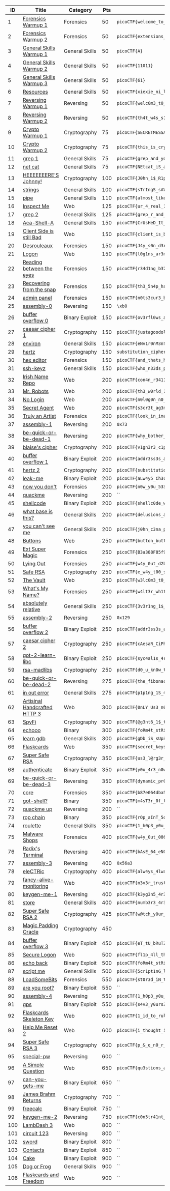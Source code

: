 ID 	| Title                                                                       				| Category         | Pts    | Flag
---	| ----------------------------------------------------------------------------------------- | ---------------- | ------ | ---
1 	| [Forensics Warmup 1          ](./Forensics/01-warmup_1-50/solution.md)      				| Forensics        | 50     | `picoCTF{welcome_to_forensics}`
2 	| [Forensics Warmup 2          ](./Forensics/02-warmup_2-50/solution.md)      				| Forensics        | 50     | `picoCTF{extensions_are_a_lie}`
3 	| [General Skills Warmup 1     ](./General/01-warmup_1-50/solution.md)        				| General Skills   | 50     | `picoCTF{A}`
4 	| [General Skills Warmup 2     ](./General/02-warmup_2-50/solution.md)        				| General Skills   | 50     | `picoCTF{11011}`
5 	| [General Skills Warmup 3     ](./General/03-warmup_3-50/solution.md)        				| General Skills   | 50     | `picoCTF{61}`
6 	| [Resources                   ](./General/04-resources-50/solution.md)       				| General Skills   | 50     | `picoCTF{xiexie_ni_lai_zheli}`
7 	| [Reversing Warmup 1          ](./Reversing/01-warmup_1-50/solution.md)      				| Reversing        | 50     | `picoCTF{welc0m3_t0_r3VeRs1nG}`
8 	| [Reversing Warmup 2          ](./Reversing/02-warmup_2-50/solution.md)      				| Reversing        | 50     | `picoCTF{th4t_w4s_s1mpL3}`
9 	| [Crypto Warmup 1             ](./Crypto/01-warmup_1-75/solution.md)         				| Cryptography     | 75     | `picoCTF{SECRETMESSAGE}`
10 	| [Crypto Warmup 2             ](./Crypto/02-warmup_2-75/solution.md)         				| Cryptography     | 75     | `picoCTF{this_is_crypto!}`
11 	| [grep 1                      ](./General/05-grep_1-75/solution.md)          				| General Skills   | 75     | `picoCTF{grep_and_you_will_find_cdf2e7c2}`
12 	| [net cat                     ](./General/06-netcat-75/solution.md)          				| General Skills   | 75     | `picoCTF{NEtcat_iS_a_NEcESSiTy_0b4c4174}`
13 	| [HEEEEEEERE'S Johnny!        ](./Crypto/03-heeeeeeers_johnny-100/solution.md)				| Cryptography     | 100    | `picoCTF{J0hn_1$_R1pp3d_4e5aa29e}`
14 	| [strings                   	 ](./General/07-strings-100/solution.md)         			| General Skills   | 100    | `picoCTF{sTrIngS_sAVeS_Time_3f712a28}`
15 	| [pipe                        ](./General/08-pipe-110/solution.md)            				| General Skills   | 110    | `picoCTF{almost_like_mario_b797f2b3}`
16 	| [Inspect Me                  ](./Web/01-inspect_me-125/solution.md)             			| Web              | 125    | `picoCTF{ur_4_real_1nspect0r_g4dget_9dd3b33c}`
17 	| [grep 2                      ](./General/09-grep_2-125/solution.md)       				| General Skills   | 125    | `picoCTF{grep_r_and_you_will_find_556620f7}`
18 	| [Aca-Shell-A                 ](./Web/01-inspect_me-125/solution.md)       				| General Skills   | 150    | `picoCTF{CrUsHeD_It_9edaa84a}`
19 	| [Client Side is still Bad    ](./Web/02-client_side_is_still_bad-150/solution.md) 		| Web              | 150    | `picoCTF{client_is_bad_3bd366}`
20 	| [Desrouleaux                 ](./Forensics/03-desrouleaux-150/solution.md)        		| Forensics        | 150    | `picoCTF{J4y_s0n_d3rUUUULo_a062e5f8}`
21 	| [Logon                       ](./Web/03-logon-150/solution.md)                   			| Web              | 150    | `picoCTF{l0g1ns_ar3nt_r34l_82e795f4}`
22 	| [Reading between the eyes    ](./Forensics/04-reading_between_the_eyes-150/solution.md)	| Forensics        | 150    | `picoCTF{r34d1ng_b37w33n_7h3_by73s}`
23	| [Recovering from the snap    ](./Forensics/05-recovering_from_the_snap-150/solution.md)  	| Forensics        | 150    | `picoCTF{th3_5n4p_happ3n3d}`
24 	| [admin panel                 ](./Forensics/06-admin_panel-150/solution.md)           		| Forensics        | 150    | `picoCTF{n0ts3cur3_b186631d}`
25	| [assembly-0                  ](./Reversing/03-assembly_0-150/solution.md)        			| Reversing        | 150    | `\xb0`
26	| [buffer overflow 0           ](./Binary/01-buffer_overflow_0-150/solution.md)   			| Binary Exploit   | 150    | `picoCTF{ov3rfl0ws_ar3nt_that_bad_b49d36d2}`
27 	| [caesar cipher 1             ](./Crypto/04-caesar_cipher_1-150/solution.md)    			| Cryptography     | 150    | `picoCTF{justagoodoldcaesarciphertobrvmri}`
28 	| [environ                     ](./General/11-environ-150/solution.md)        				| General Skills   | 150    | `picoCTF{eNv1r0nM3nT_v4r14Bl3_fL4g_3758492}`
29 	| [hertz                       ](./Crypto/05-hertz-150/solution.md)           				| Cryptography     | 150    | `substitution_ciphers_are_solvable_mwettfesvn`
30	| [hex editor                  ](./Forensics/07-hex_editor-150/solution.md)       			| Forensics        | 150    | `picoCTF{and_thats_how_u_edit_hex_kittos_4bE5aCb8}`
31 	| [ssh-keyz                    ](./General/12-ssh_keyz-150/solution.md) 					| General Skills   | 150    | `picoCTF{who_n33ds_p4ssw0rds_38dj21}`
32 	| [Irish Name Repo             ](./Web/04-irish_name_repo-200/solution.md) 					| Web              | 200    | `picoCTF{con4n_r3411y_1snt_1r1sh_c0d93e2f}`
33	| [Mr. Robots                  ](./Web/05-mr_robots-200/solution.md)        				| Web              | 200    | `picoCTF{th3_w0rld_1s_4_danger0us_pl4c3_3lli0t_c4075}`
34 	| [No Login                    ](./Web/06-no_login-200/solution.md)     					| Web              | 200    | `picoCTF{n0l0g0n_n0_pr0bl3m_50e16a5c}`
35	| [Secret Agent                ](./Web/07-secret_agent-200/solution.md)                 	| Web              | 200    | `picoCTF{s3cr3t_ag3nt_m4n_ac87e6a7}`
36 	| [Truly an Artist             ](./Forensics/08-truly_an_artist-200/solution.md)         	| Forensics        | 200    | `picoCTF{look_in_image_13509d38}`
37 	| [assembly-1                  ](./Reversing/04-assembly_1-200/solution.md)        			| Reversing        | 200    | `0x73`
38 	| [be-quick-or-be-dead-1       ](./Reversing/05-be_quick_or_be_dead_1-200/solution.md)     	| Reversing        | 200    | `picoCTF{why_bother_doing_unnecessary_computation_fedbb737}`
39 	| [blaise's cipher             ](./Crypto/06-blaises_cipher-200/solution.md)       			| Cryptography     | 200    | `picoCTF{v1gn3r3_c1ph3rs_ar3n7_bad_cdf08bf0}`
40 	| [buffer overflow 1           ](./Binary/02-buffer_overflow_1-200/solution.md)  			| Binary Exploit   | 200    | `picoCTF{addr3ss3s_ar3_3asyd69e032d}`
41 	| [hertz 2                     ](./Crypto/07-hertz_2-200/solution.md)           			| Cryptography     | 200    | `picoCTF{substitution_ciphers_are_too_easy_sgsgtnpibo}`
42 	| [leak-me                     ](./Binary/03-leak_me-200/solution.md)       				| Binary Exploit   | 200    | `picoCTF{aLw4y5_Ch3cK_tHe_bUfF3r_s1z3_d1667872}`
43 	| [now you don't               ](./Forensics/09-now_you_dont-200/solution.md)    			| Forensics        | 200    | `picoCTF{n0w_y0u_533_m3}`
44 	| [quackme               	   ](./Reversing/06-quackme-200/solution.md)    				| Reversing        | 200    | ``
45 	| [shellcode                   ](./Binary/04-shellcode-200/solution.md) 					| Binary Exploit   | 200    | `picoCTF{shellc0de_w00h00_26e91a77}`
46 	| [what base is this?          ](./General/13-what_base_is_this-200/solution.md)    		| General Skills   | 200    | `picoCTF{delusions_about_finding_values_3cc386de}`
47 	| [you can't see me            ](./General/14-you_cant_see_me-200/solution.md)    			| General Skills   | 200    | `picoCTF{j0hn_c3na_paparapaaaaaaa_paparapaaaaaa_cf5156ef}`
48	| [Buttons                     ](./Web/08-buttons-250/solution.md)                    		| Web              | 250    | `picoCTF{button_button_whose_got_the_button_91f6f39a}`
49	| [Ext Super Magic             ](./Forensics/10-ext_super_magic-250/solution.md)    		| Forensics        | 250    | `picoCTF{B3a388F85f93246B9DBA7Cc0fbBA5eE0}`
50	| [Lying Out                   ](./Forensics/11-lying_out-250/solution.md)   				| Forensics        | 250    | `picoCTF{w4y_0ut_d2b8ece5}`
51	| [Safe RSA                    ](./Crypto/08-safe_rsa-250/solution.md)     					| Cryptography     | 250    | `picoCTF{e_w4y_t00_sm411_34096259}`
52	| [The Vault                   ](./Web/09-the_vault-250/solution.md)   						| Web              | 250    | `picoCTF{w3lc0m3_t0_th3_vau1t_e4ca2258}`
53	| [What's My Name?             ](./Forensics/12-whats_my_name-250/solution.md)     			| Forensics        | 250    | `picoCTF{w4lt3r_wh1t3_2d6d3c6c75aa3be7f42debed8ad16e3b}`
54	| [absolutely relative         ](./General/15-absolutely_relative-250/solution.md)  		| General Skills   | 250    | `picoCTF{3v3r1ng_1$_r3l3t1v3_befc0ce1}`
55	| [assembly-2                  ](./Reversing/07-assembly_2-250/solution.md)     			| Reversing        | 250    | `0x129`
56	| [buffer overflow 2           ](./Binary/05-buffer_overflow_2-250/solution.md)  			| Binary Exploit   | 250    | `picoCTF{addr3ss3s_ar3_3asy1b78b0d8}`
57	| [caesar cipher 2             ](./Crypto/09-caesar_cipher_2-250/solution.md)  			    | Cryptography     | 250    | `picoCTF{cAesaR_CiPhErS_juST_aREnT_sEcUrE}`
58	| [got-2-learn-libc            ](./Binary/06-got_2_learn_libc-250/solution.md) 				| Binary Exploit   | 250    | `picoCTF{syc4al1s_4rE_uS3fUl_6319ec91}`
59	| [rsa-madlibs                 ](./Crypto/10-rsa_madlibs-250/solution.md)      				| Cryptography     | 250    | `picoCTF{d0_u_kn0w_th3_w@y_2_RS@_c6724916}`
60	| [be-quick-or-be-dead-2       ](./Reversing/08-be_quick_or_be_dead_2-275/solution.md)     	| Reversing        | 275    | `picoCTF{the_fibonacci_sequence_can_be_done_fast_7e188834}`
61	| [in out error                ](./General/16-in_out_error-275/solution.md) 				| General Skills   | 275    | `picoCTF{p1p1ng_1S_4_7h1ng_b6f5a788}`
62	| [Artisinal Handcrafted HTTP 3](./Web/10-artisinal_handcrafted_http_3-300/solution.md)     | Web              | 300    | `picoCTF{0nLY_Us3_n0N_GmO_xF3r_pR0tOcol5_2e14}`
63	| [SpyFi                       ](./Crypto/11-spyfi-300/solution.md)                  		| Cryptography     | 300    | `picoCTF{@g3nt6_1$_th3_c00l3$t_8107740}`
64	| [echooo                      ](./Binary/07-echooo-300/solution.md)                  		| Binary           | 300    | `picoCTF{foRm4t_stRinGs_aRe_DanGer0us_3f8bced3}`
65	| [learn gdb                   ](./General/17-learn_gdb-300/solution.md)        			| General Skills   | 300    | `picoCTF{gDb_iS_sUp3r_u53fuL_efaa2b29}` 
66	| [Flaskcards                  ](./Web/11-flaskcards-350/solution.md)                		| Web              | 350    | `picoCTF{secret_keys_to_the_kingdom_2a7bf92c}`
67  | [Super Safe RSA              ](./Crypto/12-super_safe_rsa-350/solution.md)				| Cryptography	   | 350    | `picoCTF{us3_l@rg3r_pr1m3$_5327}`
68  | [authenticate                ](./Binary/08-authenticate-350/solution.md) 					| Binary Exploit   | 350    | `picoCTF{y0u_4r3_n0w_aUtH3nt1c4t3d_d29a706d}`
69	| [be-quick-or-be-dead-3       ](./Reversing/09-be_quick_or_be_dead_3-350/solution.md)     	| Reversing        | 350    | `picoCTF{dynamic_pr0gramming_ftw_b5c45645}`
70	| [core                        ](./Forensics/13-core-350/solution.md)             			| Forensics        | 350    | `picoCTF{b87e064dba532c386f964435e5e65fc0}`
71	| [got-shell?                  ](./Binary/09-got_shell-350/solution.md)          			| Binary           | 350    | `picoCTF{m4sT3r_0f_tH3_g0t_t4b1e_a8321d81}`
72 	| [quackme up              	   ](./Reversing/10-quackme_up-350/solution.md)    				| Reversing        | 200    | ``
73	| [rop chain                   ](./Binary/10-rop_chain-350/solution.md)          			| Binary           | 350    | `picoCTF{rOp_aInT_5o_h4Rd_R1gHt_718e6c5c}`
74	| [roulette                    ](./General/18-roulette-350/solution.md) 					| General Skills   | 350    | `picoCTF{1_h0p3_y0u_f0uNd_b0tH_bUg5_e9328e04}`
75	| [Malware Shops               ](./Forensics/14-malware_shops-400/solution.md)            	| Forensics        | 400    | `picoCTF{w4y_0ut_08631993}`
76	| [Radix's Terminal            ](./Reversing/11-radixs_terminal-400/solution.md)         	| Reversing        | 400    | `picoCTF{bAsE_64_eNCoDiNg_iS_EAsY_18759745}`
77	| [assembly-3                  ](./Reversing/12-assembly_3-400/solution.md)            		| Reversing        | 400    | `0x56a3`
78	| [eleCTRic                    ](./Crypto/13-eleCTRic-400/solution.md)         				| Cryptography     | 400    | `picoCTF{alw4ys_4lways_Always_check_int3grity_9d5e42a2}`
79	| [fancy-alive-monitoring      ](./Web/12-fancy_alive_monitoring-400/solution.md)  			| Web              | 400 | `picoCTF{n3v3r_trust_a_b0x_36d4a875}`
80	| [keygen-me-1                 ](./Reversing/13-keygen_me_1-400/solution.md)      			| Reversing   	   | 400    | `picoCTF{k3yg3n5_4r3_s0_s1mp13_3718231394}`
81	| [store                       ](./General/19-store-400/solution.md)      					| General Skills   | 400    | `picoCTF{numb3r3_4r3nt_s4f3_cbb7151f}`
82  | [Super Safe RSA 2            ](./Crypto/14-super_safe_rsa_2-425/solution.md)				| Cryptography	   | 425    | `picoCTF{w@tch_y0ur_Xp0n3nt$_c@r3fu11y_8106418}`
83	| [Magic Padding Oracle        ]()        | Cryptography              | 450    |
84	| [buffer overflow 3           ](./Binary/11-buffer_overflow_3-450/solution.md)  			| Binary Exploit   | 450    | `picoCTF{eT_tU_bRuT3_F0Rc3_4214775b}`
85	| [Secure Logon                ](./Web/13-secure_logon-500/solution.md)        				| Web              | 500    | `picoCTF{fl1p_4ll_th3_bit3_fa8dae76}`
86	| [echo back                   ](./Binary/12-echo_back-500/solution.md)  					| Binary Exploit   | 500    | `picoCTF{foRm4t_stRinGs_aRe_3xtra_DanGer0us_73881db0}`
87	| [script me                   ](./General/20-script_me-500/solution.md)             		| General Skills   | 500    | `picoCTF{5cr1pt1nG_l1k3_4_pRo_45ca3f85}`
88	| [LoadSomeBits                ](./Forensics/15-LoadSomeBits-550/solution.md)             	| Forensics        | 550    | `picoCTF{st0r3d_iN_tH3_l345t_s1gn1f1c4nT_b1t5_449088860}`
89  | [are you root?               ]()                                                          | Binary Exploit   | 550    | ``
90	| [assembly-4                  ](./Reversing/14-assembly_4-550/solution.md)             	| Reversing        | 550    | `picoCTF{1_h0p3_y0u_c0mP1l3d_tH15_2418650440}`
91	| [gps                         ](./Binary/14-gps-550/solution.md)							| Binary Exploit   | 550    | `picoCTF{s4v3_y0urs3lf_w1th_a_sl3d_0f_n0ps_gfjdcwma}`
92  | [Flaskcards Skeleton Key     ](./Web/14-flaskcards_skeleton_key-600/solution.md) 			| Web 			   | 600    | `picoCTF{1_id_to_rule_them_all_8470d1c9}`
93	| [Help Me Reset 2             ](./Web/15-help_me_reset_2-600/solution.md)             		| Web              | 600    | `picoCTF{i_thought_i_could_remember_those_e3063a8a}`
94  | [Super Safe RSA 3            ](./Crypto/16-super_safe_rsa_3-600/solution.md)				| Cryptography	   | 600    | `picoCTF{p_&_q_n0_r_$_t!!_6629910}`
95	| [special-pw                  ](./Reversing/15-special-pw-600/solution.md)             	| Reversing        | 600    | ``
96	| [A Simple Question           ](./Web/16-a_simple_question-650/solution.md)        		| Web              | 650    | `picoCTF{qu3stions_ar3_h4rd_41da9e94}`
97  | [can-you-gets-me             ]()															| Binary Exploit   | 650    | ``
98  | [James Brahm Returns         ]()															| Cryptography     | 700    | ``
99  | [freecalc                    ]()															| Binary Exploit   | 750    | ``
99  | [keygen-me-2                 ](./Reversing/16-keygen_me_2-750/solution.md)   				| Reversing        | 750    | `picoCTF{c0n5tr41nt_50lv1nG_15_W4y_f45t3r_3846045707}`
100	| [LambDash 3                  ]()             												| Web              | 800    | ``
101 | [circuit 123                 ]()															| Reversing		   | 800	| ``
102 | [sword                       ]()															| Binary Exploit   | 800    | ``
103 | [Contacts                    ]()															| Binary Exploit   | 850    | ``
104 | [Cake	 	                   ]()															| Binary Exploit   | 900    | ``
105	| [Dog or Frog                 ]() 															| General Skills   | 900    | ``
106 | [Flaskcards and Freedom      ](./Web/18-flaskcards_and_freedom-900/solution.md) 			| Web 			   | 900    | ``